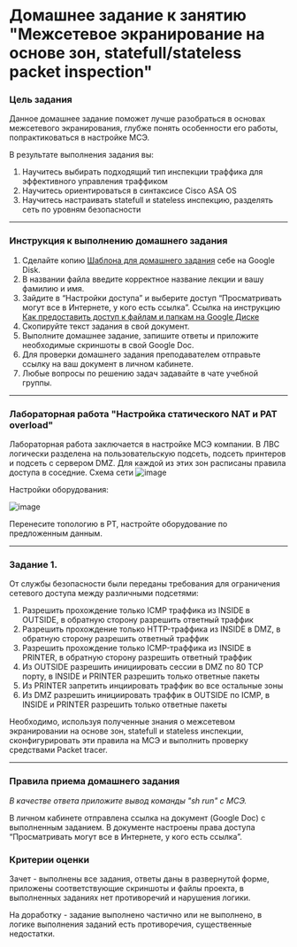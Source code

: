 # Домашнее задание к занятию "Межсетевое экранирование на основе зон, statefull/stateless packet inspection"

### Цель задания

Данное домашнее задание поможет лучше разобраться в основах межсетевого экранирования, глубже понять особенности его работы, попрактиковаться в настройке МСЭ.

В результате выполнения задания вы:
1) Научитесь выбирать подходящий тип инспекции траффика для эффективного управления траффиком
2) Научитесь ориентироваться в синтаксисе Cisco ASA OS
3) Научитесь настраивать statefull и stateless инспекцию, разделять сеть по уровням безопасности

------

### Инструкция к выполнению домашнего задания

1. Сделайте копию [Шаблона для домашнего задания](https://docs.google.com/document/d/1youKpKm_JrC0UzDyUslIZW2E2bIv5OVlm_TQDvH5Pvs/edit) себе на Google Disk.
2. В названии файла введите корректное название лекции и вашу фамилию и имя.
3. Зайдите в “Настройки доступа” и выберите доступ “Просматривать могут все в Интернете, у кого есть ссылка”.  Ссылка на инструкцию [Как предоставить доступ к файлам и папкам на Google Диске](https://support.google.com/docs/answer/2494822?hl=ru&co=GENIE.Platform%3DDesktop)
4. Скопируйте текст задания в свой документ.
5. Выполните домашнее задание, запишите ответы и приложите необходимые скриншоты в свой Google Doc.
6. Для проверки домашнего задания преподавателем отправьте ссылку на ваш документ в личном кабинете.
7. Любые вопросы по решению задач задавайте в чате учебной группы.

---
### Лабораторная работа "Настройка статического NAT и PAT overload"

Лабораторная работа заключается в настройке МСЭ компании. В ЛВС логически разделена на пользовательскую подсеть, подсеть принтеров и подсеть с сервером DMZ. Для каждой из этих зон расписаны правила доступа в соседние.
Схема сети 
![image](https://user-images.githubusercontent.com/5977962/165259469-d27145ff-d9c9-498f-afc3-cd2efd232ae9.png)

Настройки оборудования:

![image](https://user-images.githubusercontent.com/5977962/165261481-c28a6118-00ba-4b7e-853e-f3d7faa6e8f9.png)

Перенесите топологию в PT, настройте оборудование по предложенным данным. 

-----

### Задание 1. 

От службы безопасности были переданы требования для ограничения сетевого доступа между различными подсетями:

1) Разрешить прохождение только ICMP траффика из INSIDE в OUTSIDE, в обратную сторону разрешить ответный траффик
2) Разрешить прохождение только HTTP-траффика из INSIDE в DMZ, в обратную сторону разрешить ответный траффик
3) Разрешить прохождение только ICMP-траффика из INSIDE в PRINTER, в обратную сторону разрешить ответный траффик
4) Из OUTSIDE разрешить инициировать сессии в DMZ по 80 TCP порту, в INSIDE и PRINTER разрешить только ответные пакеты
5) Из PRINTER запретить инциировать траффик во все остальные зоны
6) Из DMZ разрешить инициировать траффик в OUTSIDE по ICMP, в INSIDE и PRINTER  разрешить только ответные пакеты

Необходимо, используя полученные знания о межсетевом экранировании на основе зон, statefull и stateless инспекции, сконфигурировать эти правила на МСЭ и выполнить проверку средствами Packet tracer.


------

### Правила приема домашнего задания

*В качестве ответа приложите вывод команды "sh run" с МСЭ.*

В личном кабинете отправлена ссылка на документ (Google Doc) с выполненным заданием. В документе настроены права доступа “Просматривать могут все в Интернете, у кого есть ссылка”.

### Критерии оценки

Зачет - выполнены все задания, ответы даны в развернутой форме, приложены соответствующие скриншоты и файлы проекта, в выполненных заданиях нет противоречий и нарушения логики.

На доработку - задание выполнено частично или не выполнено, в логике выполнения заданий есть противоречия, существенные недостатки.
